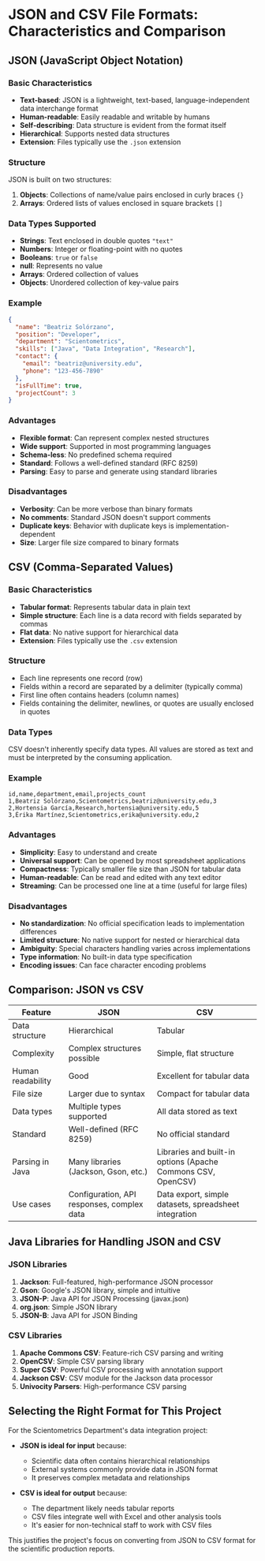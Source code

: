 # JSON and CSV File Formats: Characteristics and Comparison

## JSON (JavaScript Object Notation)

### Basic Characteristics
- **Text-based**: JSON is a lightweight, text-based, language-independent data interchange format
- **Human-readable**: Easily readable and writable by humans
- **Self-describing**: Data structure is evident from the format itself
- **Hierarchical**: Supports nested data structures
- **Extension**: Files typically use the `.json` extension

### Structure
JSON is built on two structures:
1. **Objects**: Collections of name/value pairs enclosed in curly braces `{}`
2. **Arrays**: Ordered lists of values enclosed in square brackets `[]`

### Data Types Supported
- **Strings**: Text enclosed in double quotes `"text"`
- **Numbers**: Integer or floating-point with no quotes
- **Booleans**: `true` or `false`
- **null**: Represents no value
- **Arrays**: Ordered collection of values
- **Objects**: Unordered collection of key-value pairs

### Example
```json
{
  "name": "Beatriz Solórzano",
  "position": "Developer",
  "department": "Scientometrics",
  "skills": ["Java", "Data Integration", "Research"],
  "contact": {
    "email": "beatriz@university.edu",
    "phone": "123-456-7890"
  },
  "isFullTime": true,
  "projectCount": 3
}
```

### Advantages
- **Flexible format**: Can represent complex nested structures
- **Wide support**: Supported in most programming languages
- **Schema-less**: No predefined schema required
- **Standard**: Follows a well-defined standard (RFC 8259)
- **Parsing**: Easy to parse and generate using standard libraries

### Disadvantages
- **Verbosity**: Can be more verbose than binary formats
- **No comments**: Standard JSON doesn't support comments
- **Duplicate keys**: Behavior with duplicate keys is implementation-dependent
- **Size**: Larger file size compared to binary formats

## CSV (Comma-Separated Values)

### Basic Characteristics
- **Tabular format**: Represents tabular data in plain text
- **Simple structure**: Each line is a data record with fields separated by commas
- **Flat data**: No native support for hierarchical data
- **Extension**: Files typically use the `.csv` extension

### Structure
- Each line represents one record (row)
- Fields within a record are separated by a delimiter (typically comma)
- First line often contains headers (column names)
- Fields containing the delimiter, newlines, or quotes are usually enclosed in quotes

### Data Types
CSV doesn't inherently specify data types. All values are stored as text and must be interpreted by the consuming application.

### Example
```csv
id,name,department,email,projects_count
1,Beatriz Solórzano,Scientometrics,beatriz@university.edu,3
2,Hortensia García,Research,hortensia@university.edu,5
3,Érika Martínez,Scientometrics,erika@university.edu,2
```

### Advantages
- **Simplicity**: Easy to understand and create
- **Universal support**: Can be opened by most spreadsheet applications
- **Compactness**: Typically smaller file size than JSON for tabular data
- **Human-readable**: Can be read and edited with any text editor
- **Streaming**: Can be processed one line at a time (useful for large files)

### Disadvantages
- **No standardization**: No official specification leads to implementation differences
- **Limited structure**: No native support for nested or hierarchical data
- **Ambiguity**: Special characters handling varies across implementations
- **Type information**: No built-in data type specification
- **Encoding issues**: Can face character encoding problems

## Comparison: JSON vs CSV

| Feature | JSON | CSV |
|---------|------|-----|
| Data structure | Hierarchical | Tabular |
| Complexity | Complex structures possible | Simple, flat structure |
| Human readability | Good | Excellent for tabular data |
| File size | Larger due to syntax | Compact for tabular data |
| Data types | Multiple types supported | All data stored as text |
| Standard | Well-defined (RFC 8259) | No official standard |
| Parsing in Java | Many libraries (Jackson, Gson, etc.) | Libraries and built-in options (Apache Commons CSV, OpenCSV) |
| Use cases | Configuration, API responses, complex data | Data export, simple datasets, spreadsheet integration |

## Java Libraries for Handling JSON and CSV

### JSON Libraries
1. **Jackson**: Full-featured, high-performance JSON processor
2. **Gson**: Google's JSON library, simple and intuitive
3. **JSON-P**: Java API for JSON Processing (javax.json)
4. **org.json**: Simple JSON library
5. **JSON-B**: Java API for JSON Binding

### CSV Libraries
1. **Apache Commons CSV**: Feature-rich CSV parsing and writing
2. **OpenCSV**: Simple CSV parsing library
3. **Super CSV**: Powerful CSV processing with annotation support
4. **Jackson CSV**: CSV module for the Jackson data processor
5. **Univocity Parsers**: High-performance CSV parsing

## Selecting the Right Format for This Project
For the Scientometrics Department's data integration project:

- **JSON is ideal for input** because:
  - Scientific data often contains hierarchical relationships
  - External systems commonly provide data in JSON format
  - It preserves complex metadata and relationships

- **CSV is ideal for output** because:
  - The department likely needs tabular reports
  - CSV files integrate well with Excel and other analysis tools
  - It's easier for non-technical staff to work with CSV files

This justifies the project's focus on converting from JSON to CSV format for the scientific production reports.
